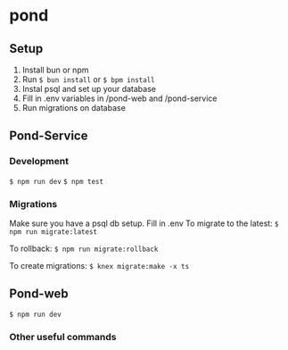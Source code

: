 # pond
## Setup

1. Install bun or npm
2. Run `$ bun install` or `$ bpm install`
3. Instal psql and set up your database
4. Fill in .env variables in /pond-web and /pond-service
5. Run migrations on database

## Pond-Service
### Development
`$ npm run dev`
`$ npm test`
### Migrations
Make sure you have a psql db setup. Fill in .env
To migrate to the latest:
`$ npm run migrate:latest`

To rollback:
`$ npm run migrate:rollback`

To create migrations:
`$ knex migrate:make -x ts`

## Pond-web
`$ npm run dev`

### Other useful commands
